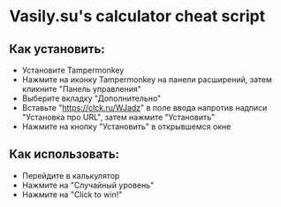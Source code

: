 # Vasily.su's calculator cheat script

## Как установить:
 - Установите Tampermonkey
 - Нажмите на иконку Tampermonkey на панели расширений, затем кликните "Панель управления"
 - Выберите вкладку "Дополнительно"
 - Вставьте "https://clck.ru/WJadz" в поле ввода напротив надписи "Установка про URL", затем нажмите "Установить"
 - Нажмите на кнопку "Установить" в открывшемся окне
## Как использовать:
 - Перейдите в калькулятор
 - Нажмите на "Случайный уровень"
 - Нажмите на "Click to win!"
